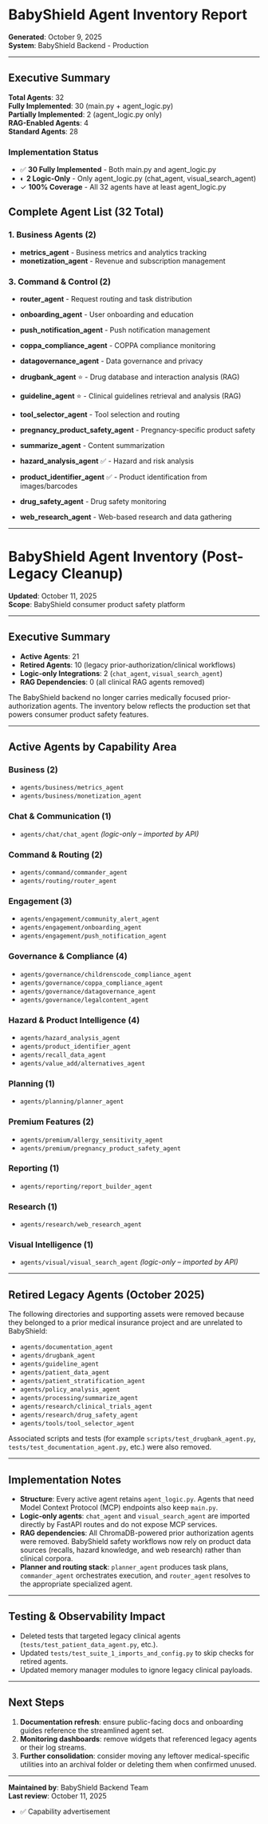 # BabyShield Agent Inventory Report
**Generated**: October 9, 2025  
**System**: BabyShield Backend - Production

---

## Executive Summary
**Total Agents**: 32  
**Fully Implemented**: 30 (main.py + agent_logic.py)  
**Partially Implemented**: 2 (agent_logic.py only)  
**RAG-Enabled Agents**: 4  
**Standard Agents**: 28

### Implementation Status
- ✅ **30 Fully Implemented** - Both main.py and agent_logic.py
- ◐ **2 Logic-Only** - Only agent_logic.py (chat_agent, visual_search_agent)
- ✓ **100% Coverage** - All 32 agents have at least agent_logic.py
## Complete Agent List (32 Total)
### 1. Business Agents (2)
- **metrics_agent** - Business metrics and analytics tracking
- **monetization_agent** - Revenue and subscription management


### 3. Command & Control (2)
- **router_agent** - Request routing and task distribution

- **onboarding_agent** - User onboarding and education
- **push_notification_agent** - Push notification management
- **coppa_compliance_agent** - COPPA compliance monitoring
- **datagovernance_agent** - Data governance and privacy
- **drugbank_agent** ⭐ - Drug database and interaction analysis (RAG)
- **guideline_agent** ⭐ - Clinical guidelines retrieval and analysis (RAG)
- **tool_selector_agent** - Tool selection and routing

- **pregnancy_product_safety_agent** - Pregnancy-specific product safety

- **summarize_agent** - Content summarization

- **hazard_analysis_agent** ✅ - Hazard and risk analysis
- **product_identifier_agent** ✅ - Product identification from images/barcodes
- **drug_safety_agent** - Drug safety monitoring
- **web_research_agent** - Web-based research and data gathering

---
# BabyShield Agent Inventory (Post-Legacy Cleanup)
**Updated**: October 11, 2025  
**Scope**: BabyShield consumer product safety platform

---

## Executive Summary

- **Active Agents**: 21
- **Retired Agents**: 10 (legacy prior-authorization/clinical workflows)
- **Logic-only Integrations**: 2 (`chat_agent`, `visual_search_agent`)
- **RAG Dependencies**: 0 (all clinical RAG agents removed)

The BabyShield backend no longer carries medically focused prior-authorization agents. The inventory below reflects the production set that powers consumer product safety features.

---

## Active Agents by Capability Area

### Business (2)
- `agents/business/metrics_agent`
- `agents/business/monetization_agent`

### Chat & Communication (1)
- `agents/chat/chat_agent` *(logic-only – imported by API)*

### Command & Routing (2)
- `agents/command/commander_agent`
- `agents/routing/router_agent`

### Engagement (3)
- `agents/engagement/community_alert_agent`
- `agents/engagement/onboarding_agent`
- `agents/engagement/push_notification_agent`

### Governance & Compliance (4)
- `agents/governance/childrenscode_compliance_agent`
- `agents/governance/coppa_compliance_agent`
- `agents/governance/datagovernance_agent`
- `agents/governance/legalcontent_agent`

### Hazard & Product Intelligence (4)
- `agents/hazard_analysis_agent`
- `agents/product_identifier_agent`
- `agents/recall_data_agent`
- `agents/value_add/alternatives_agent`

### Planning (1)
- `agents/planning/planner_agent`

### Premium Features (2)
- `agents/premium/allergy_sensitivity_agent`
- `agents/premium/pregnancy_product_safety_agent`

### Reporting (1)
- `agents/reporting/report_builder_agent`

### Research (1)
- `agents/research/web_research_agent`

### Visual Intelligence (1)
- `agents/visual/visual_search_agent` *(logic-only – imported by API)*

---

## Retired Legacy Agents (October 2025)

The following directories and supporting assets were removed because they belonged to a prior medical insurance project and are unrelated to BabyShield:

- `agents/documentation_agent`
- `agents/drugbank_agent`
- `agents/guideline_agent`
- `agents/patient_data_agent`
- `agents/patient_stratification_agent`
- `agents/policy_analysis_agent`
- `agents/processing/summarize_agent`
- `agents/research/clinical_trials_agent`
- `agents/research/drug_safety_agent`
- `agents/tools/tool_selector_agent`

Associated scripts and tests (for example `scripts/test_drugbank_agent.py`, `tests/test_documentation_agent.py`, etc.) were also removed.

---

## Implementation Notes

- **Structure**: Every active agent retains `agent_logic.py`. Agents that need Model Context Protocol (MCP) endpoints also keep `main.py`.
- **Logic-only agents**: `chat_agent` and `visual_search_agent` are imported directly by FastAPI routes and do not expose MCP services.
- **RAG dependencies**: All ChromaDB-powered prior authorization agents were removed. BabyShield safety workflows now rely on product data sources (recalls, hazard knowledge, and web research) rather than clinical corpora.
- **Planner and routing stack**: `planner_agent` produces task plans, `commander_agent` orchestrates execution, and `router_agent` resolves to the appropriate specialized agent.

---

## Testing & Observability Impact

- Deleted tests that targeted legacy clinical agents (`tests/test_patient_data_agent.py`, etc.).
- Updated `tests/test_suite_1_imports_and_config.py` to skip checks for retired agents.
- Updated memory manager modules to ignore legacy clinical payloads.

---

## Next Steps

1. **Documentation refresh**: ensure public-facing docs and onboarding guides reference the streamlined agent set.
2. **Monitoring dashboards**: remove widgets that referenced legacy agents or their log streams.
3. **Further consolidation**: consider moving any leftover medical-specific utilities into an archival folder or deleting them when confirmed unused.

---

**Maintained by**: BabyShield Backend Team  
**Last review**: October 11, 2025
- ✅ Capability advertisement
